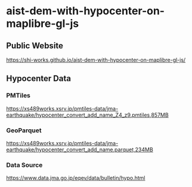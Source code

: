 # aist-dem-with-hypocenter-on-maplibre-gl-js
## Public Website
https://shi-works.github.io/aist-dem-with-hypocenter-on-maplibre-gl-js/

## Hypocenter Data
### PMTiles
https://xs489works.xsrv.jp/pmtiles-data/jma-earthquake/hypocenter_convert_add_name_Z4_z9.pmtiles,857MB

### GeoParquet
https://xs489works.xsrv.jp/pmtiles-data/jma-earthquake/hypocenter_convert_add_name.parquet,234MB

### Data Source
https://www.data.jma.go.jp/eqev/data/bulletin/hypo.html

